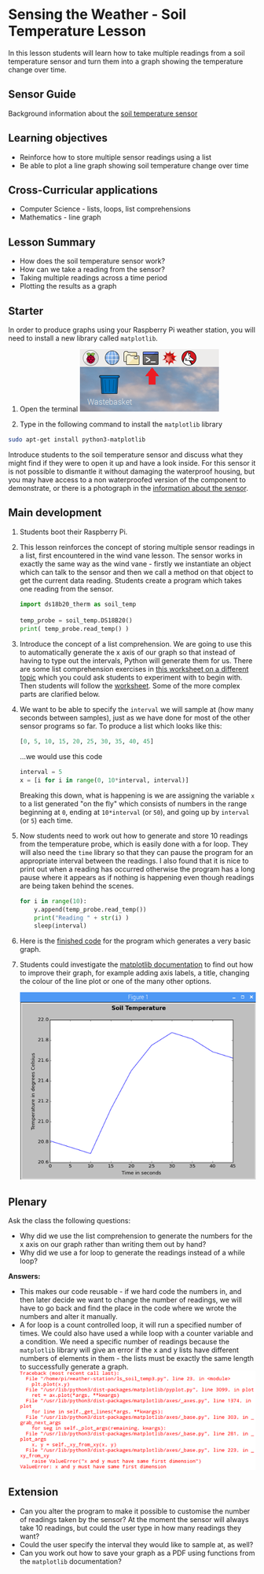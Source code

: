 #  Sensing the Weather - Soil Temperature Lesson

In this lesson students will learn how to take multiple readings from a soil temperature sensor and turn them into a graph showing the temperature change over time.

## Sensor Guide

Background information about the [soil temperature sensor](about.md)

## Learning objectives

- Reinforce how to store multiple sensor readings using a list
- Be able to plot a line graph showing soil temperature change over time

## Cross-Curricular applications

- Computer Science - lists, loops, list comprehensions
- Mathematics - line graph

## Lesson Summary

- How does the soil temperature sensor work?
- How can we take a reading from the sensor?
- Taking multiple readings across a time period
- Plotting the results as a graph

## Starter

In order to produce graphs using your Raspberry Pi weather station, you will need to install a new library called `matplotlib`. 

1. Open the terminal
![Terminal](images/terminal.png)

1. Type in the following command to install the `matplotlib` library
```bash
sudo apt-get install python3-matplotlib
```
Introduce students to the soil temperature sensor and discuss what they might find if they were to open it up and have a look inside. For this sensor it is not possible to dismantle it without damaging the waterproof housing, but you may have access to a non waterproofed version of the component to demonstrate, or there is a photograph in the [information about the sensor](about.md).

## Main development

1. Students boot their Raspberry Pi. 

1. This lesson reinforces the concept of storing multiple sensor readings in a list, first encountered in the wind vane lesson. The sensor works in exactly the same way as the wind vane - firstly we instantiate an object which can talk to the sensor and then we call a method on that object to get the current data reading. Students create a program which takes one reading from the sensor.

	```python
	import ds18b20_therm as soil_temp

	temp_probe = soil_temp.DS18B20()
	print( temp_probe.read_temp() )
	```

1. Introduce the concept of a list comprehension. We are going to use this to automatically generate the x axis of our graph so that instead of having to type out the intervals, Python will generate them for us. There are some list comprehension exercises in [this worksheet on a different topic](https://www.raspberrypi.org/learning/visualising-sorting-with-python/lesson-1/worksheet/) which you could ask students to experiment with to begin with. Then students will follow the [worksheet](worksheet.md). Some of the more complex parts are clarified below.

1. We want to be able to specify the `interval` we will sample at (how many seconds between samples), just as we have done for most of the other sensor programs so far. To produce a list which looks like this:

	```python
	[0, 5, 10, 15, 20, 25, 30, 35, 40, 45]
	```

	...we would use this code

	```python
	interval = 5
	x = [i for i in range(0, 10*interval, interval)]
	```

	Breaking this down, what is happening is we are assigning the variable `x` to a list generated "on the fly" which consists of numbers in the range beginning at `0`, ending at `10*interval` (or `50`), and going up by `interval` (or `5`) each time.

1. Now students need to work out how to generate and store 10 readings from the temperature probe, which is easily done with a for loop. They will also need the `time` library so that they can pause the program for an appropriate interval between the readings. I also found that it is nice to print out when a reading has occurred otherwise the program has a long pause where it appears as if nothing is happening even though readings are being taken behind the scenes.

	```python
	for i in range(10):
	    y.append(temp_probe.read_temp())
	    print("Reading " + str(i) )
	    sleep(interval)
	```

1. Here is the [finished code](code/soil_temp.py) for the program which generates a very basic graph.

1. Students could investigate the [matplotlib documentation](http://matplotlib.org/users/beginner.html) to find out how to improve their graph, for example adding axis labels, a title, changing the colour of the line plot or one of the many other options.

	![Example graph](images/graph_example.png)

## Plenary

Ask the class the following questions:

- Why did we use the list comprehension to generate the numbers for the x axis on our graph rather than writing them out by hand?
- Why did we use a for loop to generate the readings instead of a while loop?

**Answers:**

- This makes our code reusable - if we hard code the numbers in, and then later decide we want to change the number of readings, we will have to go back and find the place in the code where we wrote the numbers and alter it manually.
- A for loop is a count controlled loop, it will run a specified number of times. We could also have used a while loop with a counter variable and a condition. We need a specific number of readings because the `matplotlib` library will give an error if the x and y lists have different numbers of elements in them - the lists must be exactly the same length to successfully generate a graph.
	![Error message if lists for x and y not equal](images/error_matplotlib.png)


## Extension

- Can you alter the program to make it possible to customise the number of readings taken by the sensor? At the moment the sensor will always take 10 readings, but could the user type in how many readings they want?
- Could the user specify the interval they would like to sample at, as well?
- Can you work out how to save your graph as a PDF using functions from the `matplotlib` documentation?